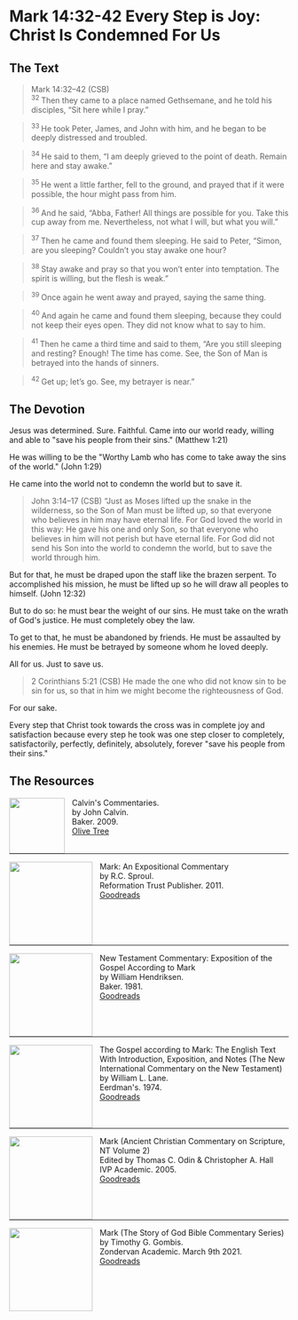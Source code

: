 # Mark 14:32-42 Every Step is Joy: Christ Is Condemned For Us

## The Text

>Mark 14:32–42 (CSB)  
><sup> 32 </sup> Then they came to a place named Gethsemane, and he told his disciples, “Sit here while I pray.” 

><sup> 33 </sup> He took Peter, James, and John with him, and he began to be deeply distressed and troubled. 

><sup> 34 </sup> He said to them, “I am deeply grieved to the point of death. Remain here and stay awake.” 

><sup> 35 </sup> He went a little farther, fell to the ground, and prayed that if it were possible, the hour might pass from him. 

><sup> 36 </sup> And he said, “Abba, Father! All things are possible for you. Take this cup away from me. Nevertheless, not what I will, but what you will.” 

><sup> 37 </sup> Then he came and found them sleeping. He said to Peter, “Simon, are you sleeping? Couldn’t you stay awake one hour? 

><sup> 38 </sup> Stay awake and pray so that you won’t enter into temptation. The spirit is willing, but the flesh is weak.” 

><sup> 39 </sup> Once again he went away and prayed, saying the same thing. 

><sup> 40 </sup> And again he came and found them sleeping, because they could not keep their eyes open. They did not know what to say to him. 

><sup> 41 </sup> Then he came a third time and said to them, “Are you still sleeping and resting? Enough! The time has come. See, the Son of Man is betrayed into the hands of sinners. 

><sup> 42 </sup> Get up; let’s go. See, my betrayer is near.”

## The Devotion

Jesus was determined. Sure. Faithful. Came into our world ready, willing and able to "save his people from their sins." (Matthew 1:21)

He was willing to be the "Worthy Lamb who has come to take away the sins of the world." (John 1:29)

He came into the world not to condemn the world but to save it.

>John 3:14–17 (CSB) “Just as Moses lifted up the snake in the wilderness, so the Son of Man must be lifted up, so that everyone who believes in him may have eternal life. For God loved the world in this way: He gave his one and only Son, so that everyone who believes in him will not perish but have eternal life. For God did not send his Son into the world to condemn the world, but to save the world through him.

But for that, he must be draped upon the staff like the brazen serpent.  To accomplished his mission, he must be lifted up so he will draw all peoples to himself. (John 12:32)

But to do so: he must bear the weight of our sins. He must take on the wrath of God's justice. He must completely obey the law.

To get to that, he must be abandoned by friends. He must be assaulted by his enemies. He must be betrayed by someone whom he loved deeply.

All for us. Just to save us.

>2 Corinthians 5:21 (CSB) He made the one who did not know sin to be sin for us, so that in him we might become the righteousness of God.

For our sake.

Every step that Christ took towards the cross was in complete joy and satisfaction because every step he took was one step closer to completely, satisfactorily, perfectly, definitely, absolutely, forever "save his people from their sins."

## The Resources

<p style="clear:both;">

<img src="/images/resources/commentary-calvin-set.png" align="left" width="100" style="padding-right: 10px" />Calvin's Commentaries.  
by John Calvin.  
Baker. 2009.  
[Olive Tree](https://www.olivetree.com/store/product.php?productid=17517)

<p style="clear:both;">

---

<img src="/images/resources/commentary-mark-sproul.jpg" align="left" width="150" style="padding-right: 10px" />Mark: An Expositional Commentary  
by R.C. Sproul.  
Reformation Trust Publisher. 2011.  
[Goodreads](https://www.goodreads.com/book/show/13329901-mark?ac=1&from_search=true&qid=AjPCOwNAXj&rank=1)

<p style="clear:both;">

---

<img src="/images/resources/commentary-mark-hendriksen.jpg" align="left" width="150" style="padding-right: 10px" />New Testament Commentary: Exposition of the Gospel According to Mark  
by William Hendriksen.  
Baker. 1981.  
[Goodreads](https://www.goodreads.com/book/show/2365098.Mark)

<p style="clear:both;">

---

<img src="/images/resources/commentary-mark-lane.jpg" align="left" width="150" style="padding-right: 10px" />The Gospel according to Mark: The English Text With Introduction, Exposition, and Notes (The New International Commentary on the New Testament)  
by William L. Lane.  
Eerdman's. 1974.  
[Goodreads](https://www.goodreads.com/book/show/978619.The_Gospel_of_Mark?from_search=true&from_srp=true&qid=UOUMUiJ7z4&rank=2)

<p style="clear:both;">

---

<img src="/images/resources/commentary-mark-oden.jpg" align="left" width="150" style="padding-right: 10px" />Mark (Ancient Christian Commentary on Scripture, NT Volume 2)  
Edited by Thomas C. Odin & Christopher A. Hall  
IVP Academic. 2005.  
[Goodreads](https://www.goodreads.com/book/show/33015669-mark)

<p style="clear:both;">

---

<img src="/images/resources/commentary-mark-gombis.jpg" align="left" width="150" style="padding-right: 10px" />Mark (The Story of God Bible Commentary Series)  
by Timothy G. Gombis.   
Zondervan Academic. March 9th 2021.  
[Goodreads](https://www.goodreads.com/book/show/54287613-mark)

<p style="clear:both;">
